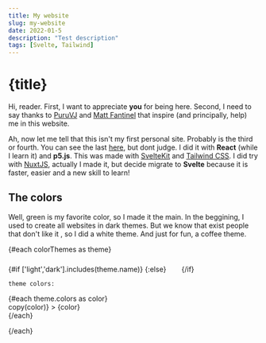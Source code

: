 ```yaml
---
title: My website
slug: my-website
date: 2022-01-5
description: "Test description"
tags: [Svelte, Tailwind]
---
```



# {title}

Hi, reader. First, I want to appreciate **you** for being here. Second, I need to say thanks to [PuruVJ](https://www.puruvj.dev/) and [Matt Fantinel](https://fantinel.dev/) that inspire (and principally, help) me in this website.

Ah, now let me tell that this isn't my first personal site. Probably is the third or fourth. You can see the last [here](https://old.passoca.com.br), but dont judge. I did it with **React** (while I learn it) and **p5.js**. This was made with [SvelteKit](https://kit.svelte.dev/) and [Tailwind CSS](https://tailwindcss.com/). I did try with [NuxtJS](https://nuxtjs.org/), actually I made it, but decide migrate to **Svelte** because it is faster, easier and a new skill to learn!

## The colors

Well, green is my favorite color, so I made it the main. In the beggining, I used to create all websites in dark themes. But we know that exist people that don't like it , so I did a white theme. And just for fun, a coffee theme.



{#each colorThemes as theme}

  <div class="label">
    {#if ['light','dark'].includes(theme.name)}
      <Icon src={theme.icon} size="23" />
    {:else}
      <SVG src="/icons/coffee.svg" width="23" height="23"/>
    {/if}

    theme colors:
  </div>


  <div class="colors-show">
    {#each theme.colors as color}
      <div
        class="color"
        style="background-color: {color}"
        on:click={() => copy(color)}
      >
        <span class="flex gap-2">{color} <Icon src={Duplicate} size="23" /></span>
      </div>
    {/each}
  </div>

{/each}


<script lang="ts">
  import { Moon, Sun, Duplicate } from "svelte-hero-icons";
  import SVG from "svelte-inline-svg";
  import Icon from "svelte-hero-icons/Icon.svelte";
  const copy = async (color: string): string => {
    await navigator.clipboard.writeText(color);
  }
  const colorThemes = [
    {
      name: 'dark',
      icon: Moon,
      colors: [
      "#66EF73",
      "#100F10",
      "#E0E0E0",
      "#AAAAAA",
    ]},
    {
      name: 'light',
      icon: Sun,
      colors: [
      "#66EF73",
      "#FEFEFE",
      "#000000",
      "#AAAAAA",
    ]},
    {
      name: 'coffee',
      colors: [
      "#6A461E",
      "#F9DEC9",
      "#000000",
      "#9E9E9E",
    ]}
  ]
</script>

<style lang="sass">
@import '../../sass/breakpoints'

.label
  display: flex
  align-items: center
  gap: 8px
  margin-top: 8px
  :global
    p
      margin-top: unset !important

.colors-show
  display: grid
  align-items: center
  gap: 15px
  margin: 20px 0
  grid-template-columns: repeat(1, 1fr)
  @include screen-md
    grid-template-columns: repeat(4, 1fr)


.color
  padding: 12px 20px
  display: grid
  cursor: pointer
  place-items: center
  color: rgba(0,0,0,.3)
  transition: all .3s
  font-size: 1rem
  &:hover
    color: unset
    background-color: rgba(0,0,0,.1) !important
  &:active
    background-color: rgba(0,0,0,.0) !important
    transform: translateY(5px)
</style>

